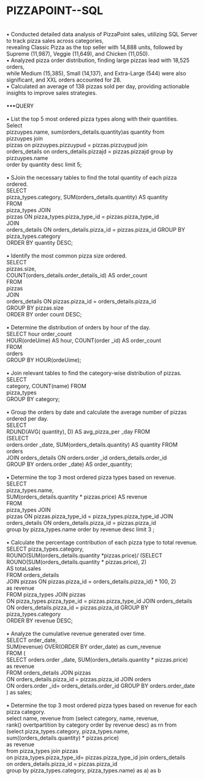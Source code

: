 # PIZZAPOINT--SQL
<br>
•	Conducted detailed data analysis of PizzaPoint sales, utilizing SQL Server to track pizza sales across categories, 
<br>
revealing Classic Pizza as the top seller with 14,888 units, followed by Supreme (11,987), Veggie (11,649), and Chicken (11,050).
<br>
•	Analyzed pizza order distribution, finding large pizzas lead with 18,525 orders,
<br>
while Medium (15,385), Small (14,137), and Extra-Large (544) were also significant, and XXL orders accounted for 28.
<br>
•	Calculated an average of 138 pizzas sold per day, providing actionable insights to improve sales strategies.
<br>
<br>
•••QUERY
<br>
<br>
• List the top 5 most ordered pizza types along with their quantities.
<br>
Select
<br>
pizzuypes.name, sum(orders_details.quantity)as quantity from
<br>
pizzuypes join
<br>
pizzas on pizzuypes.pizzuypud = pizzas.pizzuypud join
<br>
orders_details on orders_details.pizzajd = pizzas.pizzajd group by pizzuypes.name
<br>
order by quantity desc limit 5;
<br>
<br>
• SJoin the necessary tables to find the total quantity of each pizza ordered.
<br>
SELECT
<br>
pizza_types.category, SUM(orders_details.quantity) AS quantity
<br>
FROM
<br>
pizza_types JOIN
<br>
pizzas ON pizza_types.pizza_type_id = pizzas.pizza_type_id
<br>
JOIN
<br>
orders_details ON orders_details.pizza_id = pizzas.pizza_id GROUP BY pizza_types.category
<br>
ORDER BY quantity DESC;
<BR>
<br>
• Identify the most common pizza size ordered.
<br>
SELECT
<br>
pizzas.size,
<br>
COUNT(orders_details.order_details_id) AS order_count
<br>
FROM
<br>
pizzas
<br>
JOIN
<br>
orders_details ON pizzas.pizza_id = orders_details.pizza_id
<br>
GROUP BY pizzas.size
<br>
ORDER BY order count DESC;
<br>
<br>
 • Determine the distribution of orders by hour of the day.
<br>
SELECT	hour	order_count	
<br>
HOUR(ordeUime) AS hour, COUNT(order _id) AS order_count	
<br>
FROM
<br>
orders	
<br>
GROUP BY HOUR(ordeUime);	
<br>
<br>
• Join relevant tables to find the category-wise distribution of pizzas.
<br>
SELECT
<br>
category, COUNT(name) FROM
<br>
pizza_types
<br>
GROUP BY category;
<br>
<br>
• Group the orders by date and calculate the average number of pizzas ordered per day.
<br>
SELECT
<br>
RDUND(AVG( quantity), D) AS avg_pizza_per _day FROM
<br>
(SELECT
<br>
orders.order _date, SUM(orders_details.quantity) AS quantity FROM
<br>
orders
<br>
JOIN	orders_details	ON	orders.order _id orders_details.order_id
<br>
GROUP BY orders.order _date) AS order_quantity;
<br>
<br>
• Determine the top 3 most ordered pizza types based on revenue.
<br>
SELECT
<br>
pizza_types.name,
<br>
SUM(orders_details.quantity * pizzas.price) AS revenue
<br>
FROM
<br>
pizza_types JOIN
<br>
pizzas ON pizzas.pizza_type_id = pizza_types.pizza_type_id JOIN
<br>
orders_details ON orders_details.pizza_id = pizzas.pizza_id	
<br>
group by pizza_types.name order by revenue desc limit 3 ;
<br>
<br>
• Calculate the percentage contribution of each pizza type to total revenue.
<br>
SELECT pizza_types.category,
<br>
ROUNO(SUM(orders_details.quantity *pizzas.price)/ (SELECT ROUNO(SUM(orders_details.quantity * pizzas.price), 2) 
<br>
AS totaLsales
<br>
FROM orders_details
<br>
JOIN pizzas ON pizzas.pizza_id = orders_details.pizza_id} * 100, 2)
<br>
as revenue
<br>
FROM pizza_types JOIN pizzas
<br>
ON pizza_types.pizza_type_id = pizzas.pizza_type_id JOIN orders_details
<br>
ON orders_details.pizza_id = pizzas.pizza_id GROUP BY pizza_types.category
<br>
ORDER BY revenue DESC;
<br>
<br>
• Analyze the cumulative revenue generated over time.	
<br>
SELECT order_date,
<br>
SUM(revenue) OVER(ORDER BY order_date) as cum_revenue
<br>
FROM (
<br>
SELECT orders.order _date, SUM(orders_details.quantity * pizzas.price)
<br>
as revenue
<br>
FROM orders_details JOIN pizzas
<br>
ON orders_details.pizza_id = pizzas.pizza_id JOIN orders
<br>
ON orders.order _id= orders_details.order_id GROUP BY orders.order_date
<br>
) as sales;
<br>
<br>
• Determine the top 3 most ordered pizza types based on revenue for each pizza category.
<br>
select name, revenue from (select category, name, revenue,
<br>
rank() overtpartition by category order by revenue desc) as rn from
<br>
(select pizza_types.category, pizza_types.name, sum((orders_details.quantity) * pizzas.price)
<br>
as revenue
<br>
from pizza_types join pizzas
<br>
on pizza_types.pizza_type_id= pizzas.pizza_type_id join orders_details
<br>
on orders_details.pizza_id = pizzas.pizza_id
<br>
group by pizza_types.category, pizza_types.name) as a) as b
